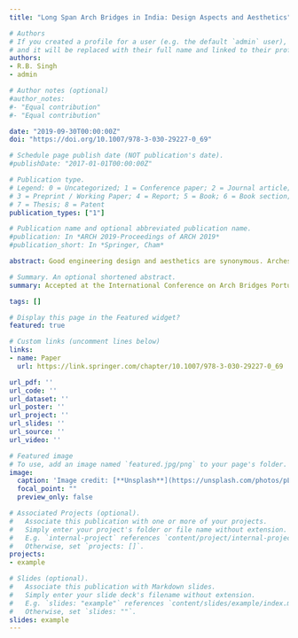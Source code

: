 ```yaml
---
title: "Long Span Arch Bridges in India: Design Aspects and Aesthetics"

# Authors
# If you created a profile for a user (e.g. the default `admin` user), write the username (folder name) here 
# and it will be replaced with their full name and linked to their profile.
authors:
- R.B. Singh 
- admin

# Author notes (optional)
#author_notes:
#- "Equal contribution"
#- "Equal contribution"

date: "2019-09-30T00:00:00Z"
doi: "https://doi.org/10.1007/978-3-030-29227-0_69"

# Schedule page publish date (NOT publication's date).
#publishDate: "2017-01-01T00:00:00Z"

# Publication type.
# Legend: 0 = Uncategorized; 1 = Conference paper; 2 = Journal article;
# 3 = Preprint / Working Paper; 4 = Report; 5 = Book; 6 = Book section;
# 7 = Thesis; 8 = Patent
publication_types: ["1"]

# Publication name and optional abbreviated publication name.
#publication: In *ARCH 2019-Proceedings of ARCH 2019*
#publication_short: In *Springer, Cham*

abstract: Good engineering design and aesthetics are synonymous. Arches have been used throughout the ages as structural elements and considered to be one of the most competitive options from aesthetic perspective. Five examples of bridges from India highlight the effectiveness of engineering design simplicity in the remote hilly region of North East India. The working season in such areas is less than six months in a year. The velocity of flow is also very large. Providing intermediate pier supports has created problems like tilting of piers, including foundations, due to erosion at many locations in such areas. Site specific structural design and aesthetic solutions using arch bridges have been worked out for five bridges in this paper. In all these bridges, proportion, order and symmetry are well applied and the structures so produced have aesthetic value. Design Criteria for preserving existing landscape, complementing and even enhancing the settings have been given weightage. Various components are designed to work together and complement each other visually with aesthetics integral to the design. Five important aspects such as form, character, detail, scale and proportion have been considered from first principles. The bridges should stand as proud inheritor of Indian tradition of bridge design and construction. 

# Summary. An optional shortened abstract.
summary: Accepted at the International Conference on Arch Bridges Portugal. Published in Proceedings of ARCH 2019. 

tags: []

# Display this page in the Featured widget?
featured: true

# Custom links (uncomment lines below)
links:
- name: Paper
  url: https://link.springer.com/chapter/10.1007/978-3-030-29227-0_69

url_pdf: ''
url_code: ''
url_dataset: ''
url_poster: ''
url_project: ''
url_slides: ''
url_source: ''
url_video: ''

# Featured image
# To use, add an image named `featured.jpg/png` to your page's folder. 
image:
  caption: 'Image credit: [**Unsplash**](https://unsplash.com/photos/pLCdAaMFLTE)'
  focal_point: ""
  preview_only: false

# Associated Projects (optional).
#   Associate this publication with one or more of your projects.
#   Simply enter your project's folder or file name without extension.
#   E.g. `internal-project` references `content/project/internal-project/index.md`.
#   Otherwise, set `projects: []`.
projects:
- example

# Slides (optional).
#   Associate this publication with Markdown slides.
#   Simply enter your slide deck's filename without extension.
#   E.g. `slides: "example"` references `content/slides/example/index.md`.
#   Otherwise, set `slides: ""`.
slides: example
---
```


